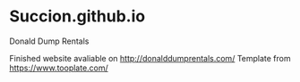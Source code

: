 # Succion.github.io
Donald Dump Rentals

Finished website avaliable on http://donalddumprentals.com/
Template from https://www.tooplate.com/
